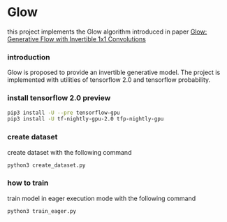 # Glow
this project implements the Glow algorithm introduced in paper [Glow: Generative Flow with Invertible 1x1 Convolutions](https://arxiv.org/abs/1807.03039)

### introduction
Glow is proposed to provide an invertible generative model. The project is implemented with utilities of tensorflow 2.0 and tensorflow probability. 

### install tensorflow 2.0 preview
```bash
pip3 install -U --pre tensorflow-gpu
pip3 install -U tf-nightly-gpu-2.0 tfp-nightly-gpu
```

### create dataset
create dataset with the following command

```bash
python3 create_dataset.py
```

### how to train
train model in eager execution mode with the following command

```bash
python3 train_eager.py
```
